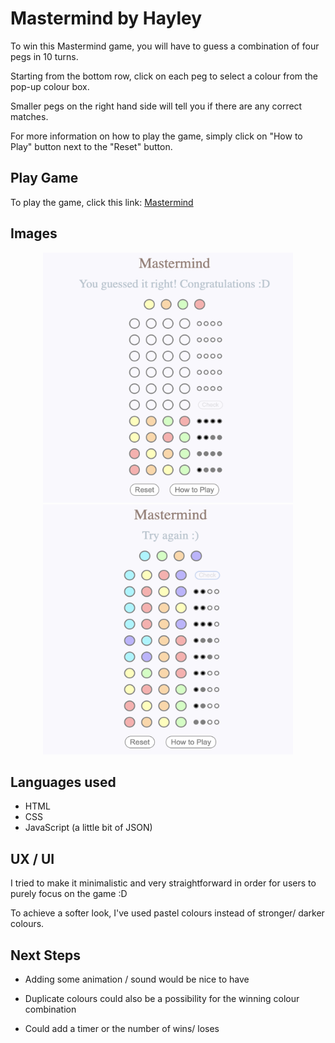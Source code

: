 # Mastermind by Hayley

To win this Mastermind game, you will have to guess a combination of four pegs in 10 turns.

Starting from the bottom row, click on each peg to select a colour from the pop-up colour box.

Smaller pegs on the right hand side will tell you if there are any correct matches.

For more information on how to play the game, simply click on "How to Play" button next to the "Reset" button.

## Play Game

To play the game, click this link: [Mastermind](https://hayleykim.github.io/mastermind)


## Images


<p align="center" width="100%">
    <img src="img/win.png" height="400" width="400px" alt="Mastermind win image"/>
    <img src="img/lose.png" height="400" width="400px" alt="Mastermind lose image"/>
</p>


## Languages used

* HTML
* CSS
* JavaScript (a little bit of JSON)

## UX / UI

I tried to make it minimalistic and very straightforward in order for users to purely focus on the game :D 

To achieve a softer look, I've used pastel colours instead of stronger/ darker colours.

## Next Steps

* Adding some animation / sound would be nice to have
* Duplicate colours could also be a possibility for the winning colour combination

* Could add a timer or the number of wins/ loses

